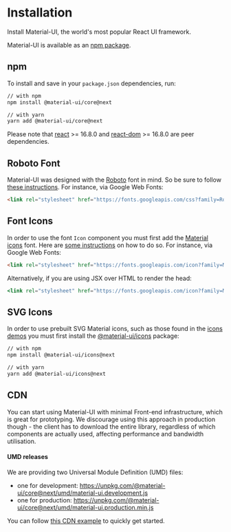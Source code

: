 # Installation

<p class="description">Install Material-UI, the world's most popular React UI framework.</p>

Material-UI is available as an [npm package](https://www.npmjs.com/package/@material-ui/core).

## npm

To install and save in your `package.json` dependencies, run:

```sh
// with npm
npm install @material-ui/core@next

// with yarn
yarn add @material-ui/core@next
```

Please note that [react](https://www.npmjs.com/package/react) >= 16.8.0 and [react-dom](https://www.npmjs.com/package/react-dom) >= 16.8.0 are peer dependencies.

## Roboto Font

Material-UI was designed with the [Roboto](https://fonts.google.com/specimen/Roboto)
font in mind. So be sure to follow [these instructions](/components/typography/#general).
For instance, via Google Web Fonts:

```html
<link rel="stylesheet" href="https://fonts.googleapis.com/css?family=Roboto:300,400,500" />
```

## Font Icons

In order to use the font `Icon` component you must first add the [Material icons](https://material.io/tools/icons/) font.
Here are [some instructions](/components/icons/#font-icons)
on how to do so.
For instance, via Google Web Fonts:
```html
<link rel="stylesheet" href="https://fonts.googleapis.com/icon?family=Material+Icons" />
```

Alternatively, if you are using JSX over HTML to render the head:
```jsx
<link rel="stylesheet" href="https://fonts.googleapis.com/icon?family=Material+Icons" />
```

## SVG Icons

In order to use prebuilt SVG Material icons, such as those found in the [icons demos](/components/icons/)
you must first install the [@material-ui/icons](https://www.npmjs.com/package/@material-ui/icons) package:

```sh
// with npm
npm install @material-ui/icons@next

// with yarn
yarn add @material-ui/icons@next
```

## CDN

You can start using Material-UI with minimal Front-end infrastructure,
which is great for prototyping. We discourage using this approach in production though -
the client has to download the entire library, regardless of which components are actually used,
affecting performance and bandwidth utilisation.

#### UMD releases

We are providing two Universal Module Definition (UMD) files:

- one for development: https://unpkg.com/@material-ui/core@next/umd/material-ui.development.js
- one for production: https://unpkg.com/@material-ui/core@next/umd/material-ui.production.min.js

You can follow [this CDN example](https://github.com/mui-org/material-ui/tree/master/examples/cdn) to quickly get started.
